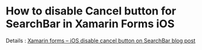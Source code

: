 # How to disable Cancel button for SearchBar in Xamarin Forms iOS

Details : [Xamarin forms – iOS disable cancel button on SearchBar blog post](http://depblog.weblogs.us/2016/10/27/xamarin-forms-ios-disable-cancel-button-on-searchbar/)
